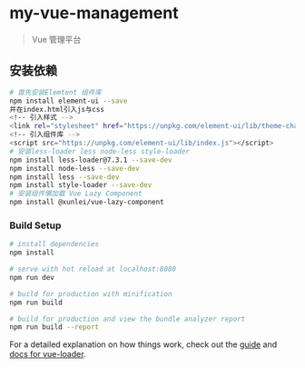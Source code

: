 # my-vue-management

> Vue 管理平台

## 安装依赖

``` bash
# 首先安装Elemtent 组件库
npm install element-ui --save
并在index.html引入js与css
<!-- 引入样式 -->
<link rel="stylesheet" href="https://unpkg.com/element-ui/lib/theme-chalk/index.css">
<!-- 引入组件库 -->
<script src="https://unpkg.com/element-ui/lib/index.js"></script>
# 安装less-loader less node-less style-loader
npm install less-loader@7.3.1 --save-dev
npm install node-less --save-dev
npm install less --save-dev
npm install style-loader --save-dev
# 安装组件懒加载 Vue Lazy Component
npm install @xunlei/vue-lazy-component
```

### Build Setup

``` bash
# install dependencies
npm install

# serve with hot reload at localhost:8080
npm run dev

# build for production with minification
npm run build

# build for production and view the bundle analyzer report
npm run build --report
```

For a detailed explanation on how things work, check out the [guide](http://vuejs-templates.github.io/webpack/) and [docs for vue-loader](http://vuejs.github.io/vue-loader).
